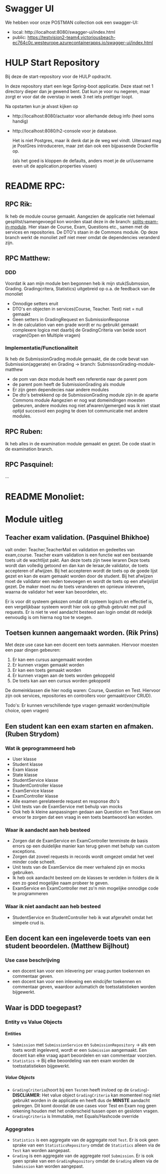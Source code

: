 # Swagger UI
We hebben voor onze POSTMAN collection ook een swagger-UI: 
- local: http://localhost:8080/swagger-ui/index.html
- public: https://testvision2-team4.victoriousbeach-ec764c0c.westeurope.azurecontainerapps.io/swagger-ui/index.html

# HULP Start Repository

Bij deze de start-repository voor de HULP opdracht.

In deze repository start een lege Spring-boot applicatie. Deze staat net 1 directory dieper dan je gewend 
bent. Dat kun je voor nu negeren, maar zorgt er voor dat de overstap in week 3 net iets prettiger loopt.


Na opstarten kun je alvast kijken op

* http://localhost:8080/actuator voor allerhande debug info (heel soms handig)
* http://localhost:8080/h2-console voor je database.
  
  Het is niet Postgres, maar ik denk dat je de weg wel vindt. Uiteraard mag je PostGres introduceren, 
  maar zet dan ook een bijpassende Dockerfile op.

  (als het goed is kloppen de defaults, anders moet je de url/username even uit de application.properties vissen)


# README RPC:

## RPC Rik:
Ik heb de module course gemaakt. Aangezien de applicatie niet helemaal gesplitst/samengevoegd kon worden staat deze in de branch: [splits-exam-in-module](https://github.com/huict/hulp-24a-v3b-testvision-team4-v3b/tree/splits-exam-in-module).
Hier staan de Course, Exam, Questions etc., samen met de services en repositories. De DTO's staan in de Commons module.
Op deze branch werkt de monoliet zelf niet meer omdat de dependencies veranderd zijn.

## RPC Matthew:

### DDD 
Voordat ik aan mijn module ben begonnen heb ik mijn stuk(Submssion, Grading. Gradingcritera, Statistics) uitgebreid op o.a. de feedback van de monoliet
- Onnodige setters eruit
- DTO's en objecten in services(Course, Teacher. Test) niet = null gemaakt
- Geen setters in GradingRequest en SubmissionResponse
- In de calculation van een grade wordt er nu gebruikt gemaakt complexere logica met daarbij de GradingCriteria van beide soort vragen(Open en Multiple vragen)

### Implementatie/Functionaliteit
Ik heb de SubmissionGrading module gemaakt, die de code bevat van Submission(aggerate) en Grading  -> branch: SubmissonGrading-module-matthew
- de pom van deze module heeft een referentie naar de parent pom
- de parent pom heeft de SubmissionGrading als module
- Er zijn geen dependecies naar andere modules
- De dto's betrekkend op de SubmissionGrading module zijn in de aparte Commons module
Aangezien er nog wat domeindingen moesten gebeuren, andere modules nog niet afwaren/gemerged was ik niet staat optijd succesvol een poging te doen tot communicatie met andere modules.


## RPC Ruben:
Ik heb alles in de examination module gemaakt en gezet. De code staat in de examination branch.

## RPC Pasquinel:
...

# README Monoliet:

# Module uitleg

## Teacher exam validation. (Pasquinel Bhikhoe)

valt onder: Teacher,TeacherMail en validation en gedeeltes van exam,course.
Teacher exam validation is een functie wat een bestaande toets uit de wachtlijst pakt.
Aan deze toets zijn twee leraren 
Deze toets wordt dan volledig getoond en dan kan de leraar,de validator, de toets accepteren of afwijzen.
Bij het accepteren wordt de toets op de goede lijst gezet en kan de exam gemaakt worden door de student.
Bij het afwijzen moet de validator een reden toevoegen en wordt de toets op een afwijslijst gezet.
De maker moet nu de toets veranderen en opnieuw inleveren, waarna de validator het weer kan beoordelen, etc.

Er is voor dit systeem gekozen omdat dit systeem logisch en effectief is, een vergelijkbaar systeem wordt hier ook op github gebruikt met pull requests.
Er is  niet te veel aandacht besteed aan login omdat dit redelijk eenvoudig is om hierna nog toe te voegen.


## Toetsen kunnen aangemaakt worden. (Rik Prins)
Met deze use case kan een docent een toets aanmaken.
Hiervoor moesten een paar dingen gebeuren:

1. Er kan een cursus aangemaakt worden
1. Er kunnen vragen gemaakt worden
1. Er kan een toets gemaakt worden
1. Er kunnen vragen aan de toets worden gekoppeld
1. De toets kan aan een cursus worden gekoppeld

De domeinklassen die hier nodig waren:
Course, Question en Test.
Hiervoor zijn ook services, repositories en controllers voor gemaakt(voor CRUD).

Todo's: 
Er kunnen verschillende type vragen gemaakt worden(multiple choice, open vragen)

## Een student kan een exam starten en afmaken. (Ruben Strydom)

### Wat ik geprogrammeerd heb
- User klasse
- Student klasse
- Exam klasse
- State klasse
- StudentService klasse
- StudentController klasse
- ExamService klasse
- ExamController klasse
- Alle examen gerelateerde request en response dto's
- Unit tests van de ExamService met behulp van mocks
- Ook heb ik kleine aanpassingen gedaan aan Question en Test Klasse om ervoor te zorgen dat een vraag in een toets beantwoord kan worden.

### Waar ik aandacht aan heb besteed
- Zorgen dat de ExamService en ExamController tenminste de basis errors op een duidelijke manier kan terug geven met behulp van custom exceptions.
- Zorgen dat zoveel requests in records wordt omgezet omdat het veel minder code scheelt.
- Unit tests van de ExamService die meer verhalend zijn en mocks gebruiken.
- Ik heb ook aandacht besteed om de klasses te verdelen in folders die ik een zo goed mogelijke naam probeer te geven.
- ExamService en ExamController met zo'n min mogelijke onnodige code te programmeren

### Waar ik niet aandacht aan heb besteed
- StudentService en StudentController heb ik wat afgerafelt omdat het simpele crud is.

## Een docent kan een ingeleverde toets van een student beoordelen. (Matthew Bijlhout)
### Use case beschrijving
- een docent kan voor een inlevering per vraag punten toekennen en commentaar geven.
- een docent kan voor een inleveing een eindcijfer toekennen en commentaar geven, waardoor automatich de toetsstatistieken worden bijgewerkt.

## Waar is DDD toegepast?

### Entity vs Value Objects 

#### Entities
- `Submission` met `SubmissionService` en `SubmissionRepository` -> als een toets wordt ingeleverd, wordt er een `Submission` aangemaakt. Een docent kan elke vraag apart beoordelen en van commentaar voorzien.
- `Statistics` -> Bij elke beoordeling van een exam worden de toetsstatistieken bijgewerkt.

##### Value Objects
- `GradingCriteria`(hoort bij een `Test`en heeft invloed op de `Grading`)- **DISCLIAMER**: Het value object `GradingCriteria` kan momenteel nog niet gebruikt worden in de applicatie en heeft dus de **MINSTE** aandacht gekregen. Dit komt doordat de use cases voor Test en Exam nog geen rekening houden met het onderscheid tussen open en gesloten vragen. 
- `GradingCriteria` is Immutable, met Equals/Hashcode override

### Aggegrates
- `Statistics` is een aggregate van de aggregate root `Test`. Er is ook geen sprake van een `StatisticsRepository` omdat de `Statistics` alleen via de `Test` kan worden aangepast.
- `Grading` is een aggregate van de aggregate root `Submission`. Er is ook geen sprake van een `GradingRepository` omdat de `Grading` alleen via de `Submission` kan worden aangepast.
